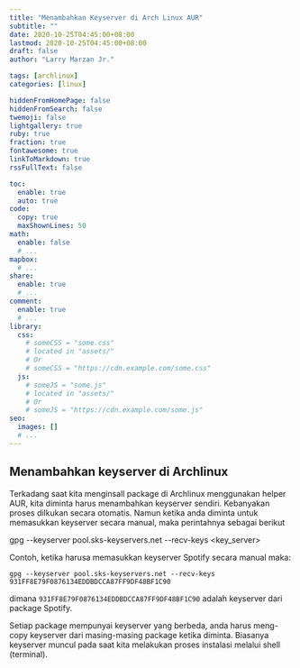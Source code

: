 ```yaml
---
title: "Menambahkan Keyserver di Arch Linux AUR"
subtitle: ""
date: 2020-10-25T04:45:00+08:00
lastmod: 2020-10-25T04:45:00+08:00
draft: false 
author: "Larry Marzan Jr."

tags: [archlinux]
categories: [linux]

hiddenFromHomePage: false
hiddenFromSearch: false
twemoji: false
lightgallery: true
ruby: true
fraction: true
fontawesome: true
linkToMarkdown: true
rssFullText: false

toc:
  enable: true
  auto: true
code:
  copy: true
  maxShownLines: 50
math:
  enable: false
  # ...
mapbox:
  # ...
share:
  enable: true
  # ...
comment:
  enable: true
  # ...
library:
  css:
    # someCSS = "some.css"
    # located in "assets/"
    # Or
    # someCSS = "https://cdn.example.com/some.css"
  js:
    # someJS = "some.js"
    # located in "assets/"
    # Or
    # someJS = "https://cdn.example.com/some.js"
seo:
  images: []
  # ...
---
```


## Menambahkan keyserver di Archlinux

Terkadang saat kita menginsall package di Archlinux menggunakan helper AUR, kita diminta harus menambahkan keyserver sendiri. Kebanyakan proses dilkukan secara otomatis. Namun ketika anda diminta untuk memasukkan keyserver secara manual, maka perintahnya sebagai berikut

gpg --keyserver pool.sks-keyservers.net --recv-keys <key_server>

Contoh, ketika harusa memasukkan keyserver Spotify secara manual maka:

```
gpg --keyserver pool.sks-keyservers.net --recv-keys 931FF8E79F0876134EDDBDCCA87FF9DF48BF1C90
```

dimana `931FF8E79F0876134EDDBDCCA87FF9DF48BF1C90` adalah keyserver dari package Spotify.

Setiap package mempunyai keyserver yang berbeda, anda harus meng-copy keyserver dari masing-masing package ketika diminta. Biasanya keyserver muncul pada saat kita melakukan proses instalasi melalui shell (terminal).

